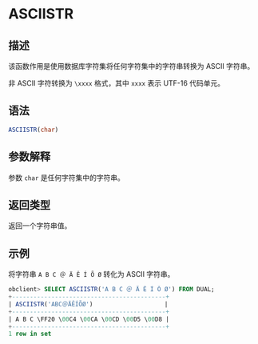 # ASCIISTR

## 描述

该函数作用是使用数据库字符集将任何字符集中的字符串转换为 ASCII 字符串。

非 ASCII 字符转换为 `\xxxx` 格式，其中 `xxxx` 表示 UTF-16 代码单元。

## 语法

```sql
ASCIISTR(char)
```

## 参数解释

参数 `char` 是任何字符集中的字符串。

## 返回类型

返回一个字符串值。

## 示例

将字符串 `A B C ＠ Ä Ê Í Õ Ø` 转化为 ASCII 字符串。

```sql
obclient> SELECT ASCIISTR('A B C ＠ Ä Ê Í Õ Ø') FROM DUAL;
+-------------------------------------------+
| ASCIISTR('ABC＠ÄÊÍÕØ')                    |
+-------------------------------------------+
| A B C \FF20 \00C4 \00CA \00CD \00D5 \00D8 |
+-------------------------------------------+
1 row in set
```
